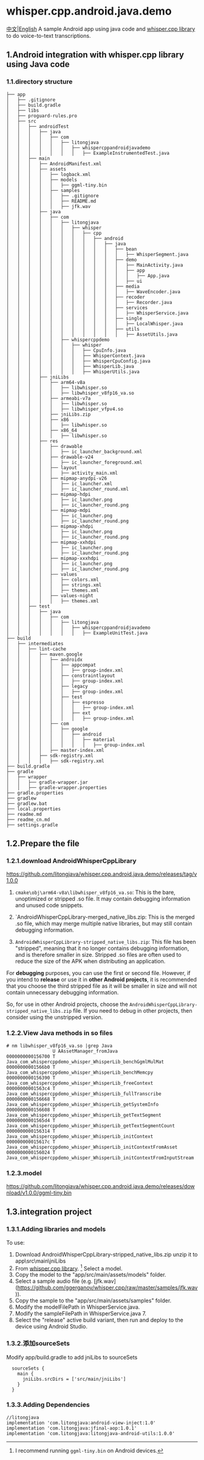 # whisper.cpp.android.java.demo
[中文](readme_cn.md)|[English](readme.md)
A sample Android app using java code and [whisper.cpp library](https://github.com/ggerganov/whisper.cpp/) to do voice-to-text transcriptions.
## 1.Android integration with whisper.cpp library using Java code
### 1.1.directory structure
```
├── app
│   ├── .gitignore
│   ├── build.gradle
│   ├── libs
│   ├── proguard-rules.pro
│   ├── src
│   │   ├── androidTest
│   │   │   ├── java
│   │   │   │   ├── com
│   │   │   │   │   ├── litongjava
│   │   │   │   │   │   ├── whispercppandroidjavademo
│   │   │   │   │   │   │   ├── ExampleInstrumentedTest.java
│   │   ├── main
│   │   │   ├── AndroidManifest.xml
│   │   │   ├── assets
│   │   │   │   ├── logback.xml
│   │   │   │   ├── models
│   │   │   │   │   ├── ggml-tiny.bin
│   │   │   │   ├── samples
│   │   │   │   │   ├── .gitignore
│   │   │   │   │   ├── README.md
│   │   │   │   │   ├── jfk.wav
│   │   │   ├── java
│   │   │   │   ├── com
│   │   │   │   │   ├── litongjava
│   │   │   │   │   │   ├── whisper
│   │   │   │   │   │   │   ├── cpp
│   │   │   │   │   │   │   │   ├── android
│   │   │   │   │   │   │   │   │   ├── java
│   │   │   │   │   │   │   │   │   │   ├── bean
│   │   │   │   │   │   │   │   │   │   │   ├── WhisperSegment.java
│   │   │   │   │   │   │   │   │   │   ├── demo
│   │   │   │   │   │   │   │   │   │   │   ├── MainActivity.java
│   │   │   │   │   │   │   │   │   │   │   ├── app
│   │   │   │   │   │   │   │   │   │   │   │   ├── App.java
│   │   │   │   │   │   │   │   │   │   │   ├── ui
│   │   │   │   │   │   │   │   │   │   ├── media
│   │   │   │   │   │   │   │   │   │   │   ├── WaveEncoder.java
│   │   │   │   │   │   │   │   │   │   ├── recoder
│   │   │   │   │   │   │   │   │   │   │   ├── Recorder.java
│   │   │   │   │   │   │   │   │   │   ├── services
│   │   │   │   │   │   │   │   │   │   │   ├── WhisperService.java
│   │   │   │   │   │   │   │   │   │   ├── single
│   │   │   │   │   │   │   │   │   │   │   ├── LocalWhisper.java
│   │   │   │   │   │   │   │   │   │   ├── utils
│   │   │   │   │   │   │   │   │   │   │   ├── AssetUtils.java
│   │   │   │   │   ├── whispercppdemo
│   │   │   │   │   │   ├── whisper
│   │   │   │   │   │   │   ├── CpuInfo.java
│   │   │   │   │   │   │   ├── WhisperContext.java
│   │   │   │   │   │   │   ├── WhisperCpuConfig.java
│   │   │   │   │   │   │   ├── WhisperLib.java
│   │   │   │   │   │   │   ├── WhisperUtils.java
│   │   │   ├── jniLibs
│   │   │   │   ├── arm64-v8a
│   │   │   │   │   ├── libwhisper.so
│   │   │   │   │   ├── libwhisper_v8fp16_va.so
│   │   │   │   ├── armeabi-v7a
│   │   │   │   │   ├── libwhisper.so
│   │   │   │   │   ├── libwhisper_vfpv4.so
│   │   │   │   ├── jniLibs.zip
│   │   │   │   ├── x86
│   │   │   │   │   ├── libwhisper.so
│   │   │   │   ├── x86_64
│   │   │   │   │   ├── libwhisper.so
│   │   │   ├── res
│   │   │   │   ├── drawable
│   │   │   │   │   ├── ic_launcher_background.xml
│   │   │   │   ├── drawable-v24
│   │   │   │   │   ├── ic_launcher_foreground.xml
│   │   │   │   ├── layout
│   │   │   │   │   ├── activity_main.xml
│   │   │   │   ├── mipmap-anydpi-v26
│   │   │   │   │   ├── ic_launcher.xml
│   │   │   │   │   ├── ic_launcher_round.xml
│   │   │   │   ├── mipmap-hdpi
│   │   │   │   │   ├── ic_launcher.png
│   │   │   │   │   ├── ic_launcher_round.png
│   │   │   │   ├── mipmap-mdpi
│   │   │   │   │   ├── ic_launcher.png
│   │   │   │   │   ├── ic_launcher_round.png
│   │   │   │   ├── mipmap-xhdpi
│   │   │   │   │   ├── ic_launcher.png
│   │   │   │   │   ├── ic_launcher_round.png
│   │   │   │   ├── mipmap-xxhdpi
│   │   │   │   │   ├── ic_launcher.png
│   │   │   │   │   ├── ic_launcher_round.png
│   │   │   │   ├── mipmap-xxxhdpi
│   │   │   │   │   ├── ic_launcher.png
│   │   │   │   │   ├── ic_launcher_round.png
│   │   │   │   ├── values
│   │   │   │   │   ├── colors.xml
│   │   │   │   │   ├── strings.xml
│   │   │   │   │   ├── themes.xml
│   │   │   │   ├── values-night
│   │   │   │   │   ├── themes.xml
│   │   ├── test
│   │   │   ├── java
│   │   │   │   ├── com
│   │   │   │   │   ├── litongjava
│   │   │   │   │   │   ├── whispercppandroidjavademo
│   │   │   │   │   │   │   ├── ExampleUnitTest.java
├── build
│   ├── intermediates
│   │   ├── lint-cache
│   │   │   ├── maven.google
│   │   │   │   ├── androidx
│   │   │   │   │   ├── appcompat
│   │   │   │   │   │   ├── group-index.xml
│   │   │   │   │   ├── constraintlayout
│   │   │   │   │   │   ├── group-index.xml
│   │   │   │   │   ├── legacy
│   │   │   │   │   │   ├── group-index.xml
│   │   │   │   │   ├── test
│   │   │   │   │   │   ├── espresso
│   │   │   │   │   │   │   ├── group-index.xml
│   │   │   │   │   │   ├── ext
│   │   │   │   │   │   │   ├── group-index.xml
│   │   │   │   ├── com
│   │   │   │   │   ├── google
│   │   │   │   │   │   ├── android
│   │   │   │   │   │   │   ├── material
│   │   │   │   │   │   │   │   ├── group-index.xml
│   │   │   │   ├── master-index.xml
│   │   │   ├── sdk-registry.xml
│   │   │   │   ├── sdk-registry.xml
├── build.gradle
├── gradle
│   ├── wrapper
│   │   ├── gradle-wrapper.jar
│   │   ├── gradle-wrapper.properties
├── gradle.properties
├── gradlew
├── gradlew.bat
├── local.properties
├── readme.md
├── readme_cn.md
├── settings.gradle
```
## 1.2.Prepare the file
### 1.2.1.download AndroidWhisperCppLibrary

https://github.com/litongjava/whisper.cpp.android.java.demo/releases/tag/v1.0.0

1. `cmake\obj\arm64-v8a\libwhisper_v8fp16_va.so`: This is the bare, unoptimized or stripped .so file. It may contain debugging information and unused code snippets.

2. `AndroidWhisperCppLibrary-merged_native_libs.zip: This is the merged .so file, which may merge multiple native libraries, but may still contain debugging information.

3. `AndroidWhisperCppLibrary-stripped_native_libs.zip`: This file has been "stripped", meaning that it no longer contains debugging information, and is therefore smaller in size. Stripped .so files are often used to reduce the size of the APK when distributing an application.

For **debugging** purposes, you can use the first or second file. However, if you intend to **release** or use it in **other Android projects**, it is recommended that you choose the third stripped file as it will be smaller in size and will not contain unnecessary debugging information.

So, for use in other Android projects, choose the `AndroidWhisperCppLibrary-stripped_native_libs.zip` file. If you need to debug in other projects, then consider using the unstripped version.


### 1.2.2.View Java methods in so files
```
# nm libwhisper_v8fp16_va.so |grep Java
                 U AAssetManager_fromJava
0000000000156700 T Java_com_whispercppdemo_whisper_WhisperLib_benchGgmlMulMat
00000000001566b0 T Java_com_whispercppdemo_whisper_WhisperLib_benchMemcpy
0000000000156390 T Java_com_whispercppdemo_whisper_WhisperLib_freeContext
00000000001563c4 T Java_com_whispercppdemo_whisper_WhisperLib_fullTranscribe
0000000000156668 T Java_com_whispercppdemo_whisper_WhisperLib_getSystemInfo
0000000000156608 T Java_com_whispercppdemo_whisper_WhisperLib_getTextSegment
00000000001565d4 T Java_com_whispercppdemo_whisper_WhisperLib_getTextSegmentCount
0000000000156314 T Java_com_whispercppdemo_whisper_WhisperLib_initContext
000000000015617c T Java_com_whispercppdemo_whisper_WhisperLib_initContextFromAsset
0000000000156024 T Java_com_whispercppdemo_whisper_WhisperLib_initContextFromInputStream
```
### 1.2.3.model
https://github.com/litongjava/whisper.cpp.android.java.demo/releases/download/v1.0.0/ggml-tiny.bin

## 1.3.integration project
### 1.3.1.Adding libraries and models
To use:  
1. Download AndroidWhisperCppLibrary-stripped_native_libs.zip unzip it to app\src\main\jniLibs
2. From [whisper.cpp library](https://github.com/ggerganov/whisper.cpp/tree/master/models). [^1] Select a model.
3. Copy the model to the "app/src/main/assets/models" folder.
4. Select a sample audio file (e.g. [jfk.wav] (https://github.com/ggerganov/whisper.cpp/raw/master/samples/jfk.wav)).
5. Copy the sample to the "app/src/main/assets/samples" folder.
6. Modify the modelFilePath in WhisperService.java.
7. Modify the sampleFilePath in WhisperService.java 7.
8. Select the "release" active build variant, then run and deploy to the device using Android Studio.
[^1]: I recommend running `ggml-tiny.bin` on Android devices.

### 1.3.2.添加sourceSets
Modify app/build.gradle to add jniLibs to sourceSets
```
  sourceSets {
    main {
      jniLibs.srcDirs = ['src/main/jniLibs']
    }
  }
```
### 1.3.3.Adding Dependencies
```
//litongjava
implementation 'com.litongjava:android-view-inject:1.0'
implementation 'com.litongjava:jfinal-aop:1.0.1'
implementation 'com.litongjava:litongjava-android-utils:1.0.0'
```